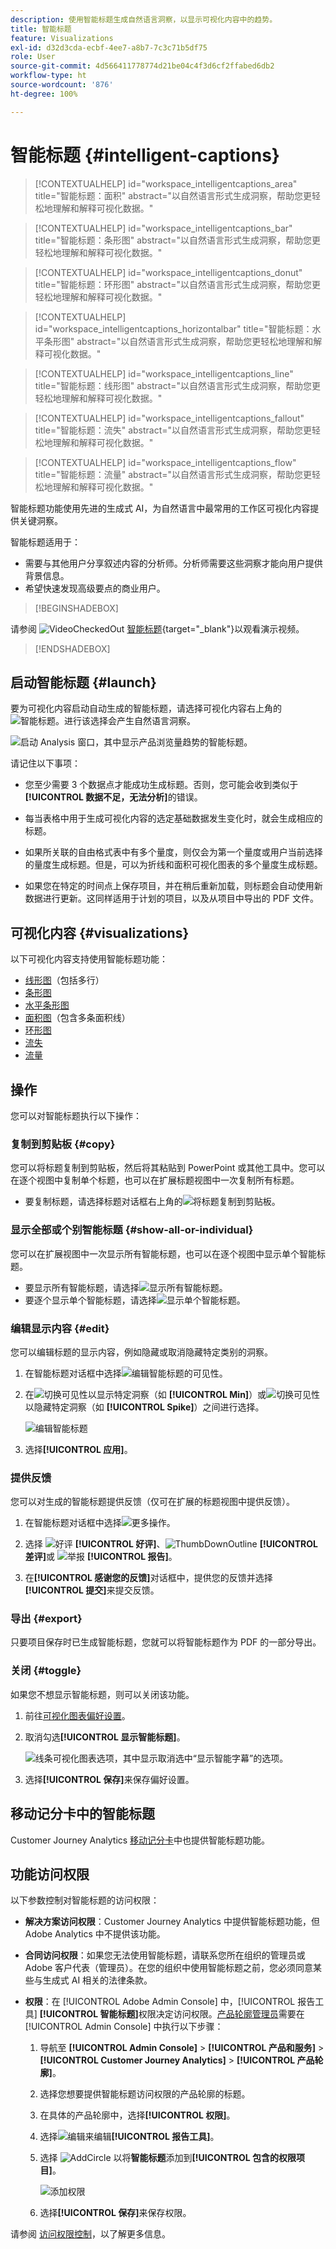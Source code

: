 ```yaml
---
description: 使用智能标题生成自然语言洞察，以显示可视化内容中的趋势。
title: 智能标题
feature: Visualizations
exl-id: d32d3cda-ecbf-4ee7-a8b7-7c3c71b5df75
role: User
source-git-commit: 4d566411778774d21be04c4f3d6cf2ffabed6db2
workflow-type: ht
source-wordcount: '876'
ht-degree: 100%

---
```


# 智能标题 {#intelligent-captions}

<!-- markdownlint-disable MD034 -->

>[!CONTEXTUALHELP]
>id="workspace_intelligentcaptions_area"
>title="智能标题：面积"
>abstract="以自然语言形式生成洞察，帮助您更轻松地理解和解释可视化数据。"

<!-- markdownlint-enable MD034 -->

<!-- markdownlint-disable MD034 -->

>[!CONTEXTUALHELP]
>id="workspace_intelligentcaptions_bar"
>title="智能标题：条形图"
>abstract="以自然语言形式生成洞察，帮助您更轻松地理解和解释可视化数据。"

<!-- markdownlint-enable MD034 -->

<!-- markdownlint-disable MD034 -->

>[!CONTEXTUALHELP]
>id="workspace_intelligentcaptions_donut"
>title="智能标题：环形图"
>abstract="以自然语言形式生成洞察，帮助您更轻松地理解和解释可视化数据。"

<!-- markdownlint-enable MD034 -->

<!-- markdownlint-disable MD034 -->

>[!CONTEXTUALHELP]
>id="workspace_intelligentcaptions_horizontalbar"
>title="智能标题：水平条形图"
>abstract="以自然语言形式生成洞察，帮助您更轻松地理解和解释可视化数据。"

<!-- markdownlint-enable MD034 -->

<!-- markdownlint-disable MD034 -->

>[!CONTEXTUALHELP]
>id="workspace_intelligentcaptions_line"
>title="智能标题：线形图"
>abstract="以自然语言形式生成洞察，帮助您更轻松地理解和解释可视化数据。"

<!-- markdownlint-enable MD034 -->

<!-- markdownlint-disable MD034 -->

>[!CONTEXTUALHELP]
>id="workspace_intelligentcaptions_fallout"
>title="智能标题：流失"
>abstract="以自然语言形式生成洞察，帮助您更轻松地理解和解释可视化数据。"

<!-- markdownlint-enable MD034 -->

<!-- markdownlint-disable MD034 -->

>[!CONTEXTUALHELP]
>id="workspace_intelligentcaptions_flow"
>title="智能标题：流量"
>abstract="以自然语言形式生成洞察，帮助您更轻松地理解和解释可视化数据。"

<!-- markdownlint-enable MD034 -->

智能标题功能使用先进的生成式 AI，为自然语言中最常用的工作区可视化内容提供关键洞察。

智能标题适用于：

* 需要与其他用户分享叙述内容的分析师。分析师需要这些洞察才能向用户提供背景信息。
* 希望快速发现高级要点的商业用户。

>[!BEGINSHADEBOX]

请参阅 ![VideoCheckedOut](/help/assets/icons/VideoCheckedOut.svg) [智能标题](https://video.tv.adobe.com/v/3420131/?quality=12&learn=on){target="_blank"}以观看演示视频。

>[!ENDSHADEBOX]


## 启动智能标题 {#launch}

要为可视化内容启动自动生成的智能标题，请选择可视化内容右上角的![智能标题](/help/assets/icons/AI.svg)。进行该选择会产生自然语言洞察。

![启动 Analysis 窗口，其中显示产品浏览量趋势的智能标题。](assets/intelligent-captions.gif)


请记住以下事项：

* 您至少需要 3 个数据点才能成功生成标题。否则，您可能会收到类似于&#x200B;**[!UICONTROL 数据不足，无法分析]**&#x200B;的错误。

* 每当表格中用于生成可视化内容的选定基础数据发生变化时，就会生成相应的标题。

* 如果所关联的自由格式表中有多个量度，则仅会为第一个量度或用户当前选择的量度生成标题。但是，可以为折线和面积可视化图表的多个量度生成标题。

* 如果您在特定的时间点上保存项目，并在稍后重新加载，则标题会自动使用新数据进行更新。这同样适用于计划的项目，以及从项目中导出的 PDF 文件。


## 可视化内容 {#visualizations}

以下可视化内容支持使用智能标题功能：

* [线形图](line.md)（包括多行）
* [条形图](bar.md)
* [水平条形图](horizontal-bar.md)
* [面积图](area.md)（包含多条面积线）
* [环形图](donut.md)
* [流失](fallout/fallout-flow.md)
* [流量](c-flow/flow.md)

<!--
Here is an example of what intelligent captions could look like:

![Intelligent captions for Line visualization including Seasonality, Min, Max, Spike, and Decline.](assets/captions.png)
-->

## 操作

您可以对智能标题执行以下操作：

### 复制到剪贴板 {#copy}

您可以将标题复制到剪贴板，然后将其粘贴到 PowerPoint 或其他工具中。您可以在逐个视图中复制单个标题，也可以在扩展标题视图中一次复制所有标题。

* 要复制标题，请选择标题对话框右上角的![将标题复制到剪贴板](/help/assets/icons/Copy.svg)。

### 显示全部或个别智能标题  {#show-all-or-individual}

您可以在扩展视图中一次显示所有智能标题，也可以在逐个视图中显示单个智能标题。

* 要显示所有智能标题，请选择![显示所有智能标题](/help/assets/icons/Maximize.svg)。
* 要逐个显示单个智能标题，请选择![显示单个智能标题](/help/assets/icons/Minimize.svg)。

### 编辑显示内容 {#edit}

您可以编辑标题的显示内容，例如隐藏或取消隐藏特定类别的洞察。

1. 在智能标题对话框中选择![编辑智能标题的可见性](/help/assets/icons/EditInLight.svg)。

1. 在![切换可见性](/help/assets/icons/Visibility.svg)以显示特定洞察（如 **[!UICONTROL Min]**）或![切换可见性](/help/assets/icons/VisibilityOff.svg)以隐藏特定洞察（如 **[!UICONTROL Spike]**）之间进行选择。

   ![编辑智能标题](assets/edit-intelligent-captions.png)

1. 选择&#x200B;**[!UICONTROL 应用]**。


### 提供反馈

您可以对生成的智能标题提供反馈（仅可在扩展的标题视图中提供反馈）。

1. 在智能标题对话框中选择![更多操作](/help/assets/icons/More.svg)。

1. 选择 ![好评](/help/assets/icons/ThumbUpOutline.svg) **[!UICONTROL 好评]**、![ThumbDownOutline](/help/assets/icons/ThumbDownOutline.svg) **[!UICONTROL 差评]**&#x200B;或 ![举报](/help/assets/icons/Flag.svg) **[!UICONTROL 报告]**。

1. 在&#x200B;**[!UICONTROL 感谢您的反馈]**&#x200B;对话框中，提供您的反馈并选择&#x200B;**[!UICONTROL 提交]**&#x200B;来提交反馈。

### 导出 {#export}

只要项目保存时已生成智能标题，您就可以将智能标题作为 PDF 的一部分导出。

### 关闭 {#toggle}

如果您不想显示智能标题，则可以关闭该功能。

1. 前往[可视化图表偏好设置](/help/analysis-workspace/user-preferences.md#visualizations-preferences)。
1. 取消勾选&#x200B;**[!UICONTROL 显示智能标题]**。

   ![线条可视化图表选项，其中显示取消选中“显示智能字幕”的选项。](assets/toggle-captions.png)

1. 选择&#x200B;**[!UICONTROL 保存]**&#x200B;来保存偏好设置。


## 移动记分卡中的智能标题

Customer Journey Analytics [移动记分卡](https://experienceleague.adobe.com/zh-hans/docs/analytics-platform/using/cja-dashboards/manage-scorecard#captions)中也提供智能标题功能。

## 功能访问权限

以下参数控制对智能标题的访问权限：

* **解决方案访问权限**：Customer Journey Analytics 中提供智能标题功能，但 Adobe Analytics 中不提供该功能。

* **合同访问权限**：如果您无法使用智能标题，请联系您所在组织的管理员或 Adobe 客户代表（管理员）。在您的组织中使用智能标题之前，您必须同意某些与生成式 AI 相关的法律条款。

* **权限**：在 [!UICONTROL Adobe Admin Console] 中，[!UICONTROL 报告工具] **[!UICONTROL 智能标题]**&#x200B;权限决定访问权限。[产品轮廓管理员](https://helpx.adobe.com/cn/enterprise/using/manage-product-profiles.html)需要在 [!UICONTROL Admin Console] 中执行以下步骤：
   1. 导航至 **[!UICONTROL Admin Console]** > **[!UICONTROL 产品和服务]** > **[!UICONTROL Customer Journey Analytics]** > **[!UICONTROL 产品轮廓]**。
   1. 选择您想要提供智能标题访问权限的产品轮廓的标题。
   1. 在具体的产品轮廓中，选择&#x200B;**[!UICONTROL 权限]**。
   1. 选择![编辑](/help/assets/icons/Edit.svg)来编辑&#x200B;**[!UICONTROL 报告工具]**。
   1. 选择 ![AddCircle](/help/assets/icons/AddCircle.svg) 以将&#x200B;**智能标题**&#x200B;添加到&#x200B;**[!UICONTROL 包含的权限项目]**。

      ![添加权限](./assets/intelligent-captions-permissions.png)

   1. 选择&#x200B;**[!UICONTROL 保存]**&#x200B;来保存权限。

请参阅 [访问权限控制](/help/technotes/access-control.md#access-control)，以了解更多信息。
